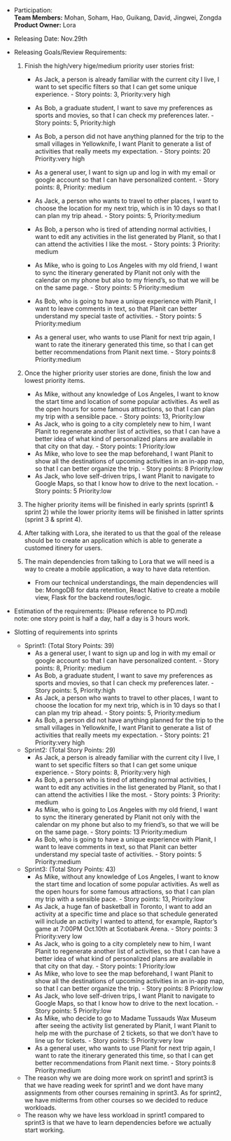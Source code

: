 * Participation: <br>
                **Team Members:** Mohan, Soham, Hao, Guikang, David, Jingwei, Zongda <br>
                **Product Owner:** Lora

* Releasing Date: Nov.29th

* Releasing Goals/Review Requirements:<br>
    1. Finish the high/very hige/medium priority user stories frist:

         * As Jack, a person is already familiar with the current city I live, I want to set specific filters so that I can get some unique experience. - Story points: 3, Priority:very high

         * As Bob, a graduate student, I want to save my preferences as sports and movies, so that I can check my preferences later. - Story points: 5, Priority:high

        * As Bob, a person did not have anything planned for the trip to the small villages in Yellowknife, I want Planit to generate a list of activities that really meets my expectation. - Story points: 20 Priority:very high

        * As a general user, I want to sign up and log in with my email or google account so that I can have personalized content. - Story points: 8,  Priority: medium

        * As Jack, a person who wants to travel to other places, I want to choose the location for my next trip, which is in 10 days so that I can plan my trip ahead. - Story points: 5, Priority:medium

        * As Bob, a person who is tired of attending normal activities, I want to edit any activities in the list generated by Planit, so that I can attend the activities I like the most. - Story points: 3 Priority: medium 

        * As Mike, who is going to Los Angeles with my old friend, I want to sync the itinerary generated by Planit not only with the calendar on my phone but also to my friend’s, so that we will be on the same page. - Story points: 5 Priority:medium

        * As Bob, who is going to have a unique experience with Planit, I want to leave comments in text, so that Planit can better understand my special taste of activities. - Story points: 5 Priority:medium

        * As a general user, who wants to use Planit for next trip again, I want to rate the itinerary generated this time, so that I can get better recommendations from Planit next time. - Story points:8 Priority:medium
    2. Once the higher priority user stories are done, finish the low and lowest priority items.
        * As Mike, without any knowledge of Los Angeles, I want to know the start time and location of some popular activities.  As well as the open hours for some famous attractions, so that I can plan my trip with a sensible pace. - Story points: 13, Priority:low
        * As Jack, who is going to a city completely new to him, I want Planit to regenerate another list of activities, so that I can have a better idea of what kind of personalized plans are available in that city on that day. - Story points: 1 Priority:low
        * As Mike, who love to see the map beforehand, I want Planit to show all the destinations of upcoming activities in an in-app map, so that I can better organize the trip. - Story points: 8 Priority:low
        * As Jack, who love self-driven trips, I want Planit to navigate to Google Maps, so that I know how to drive to the next location. - Story points: 5 Priority:low
    3. The higher priority items will be finished in early sprints (sprint1 & sprint 2) while the lower priority items will be finished in latter sprints (sprint 3 & sprint 4).
    4. After talking with Lora, she iterated to us that the goal of the release should be to create an application which is able to generate a customed itinery for users.
    5. The main dependencies from talking to Lora that we will need is a way to create a mobile application, a way to have data retention.
        * From our technical understandings, the main dependencies will be: MongoDB for data retention, React Native to create a mobile view, Flask for the backend routes/logic.

* Estimation of the requirements: (Please reference to PD.md) <br> note: one story point is half a day, half a day is 3 hours work.  

* Slotting of requirements into sprints
    * Sprint1: (Total Story Points: 39)
        * As a general user, I want to sign up and log in with my email or google account so that I can have personalized content. - Story points: 8,  Priority: medium
        * As Bob, a graduate student, I want to save my preferences as sports and movies, so that I can check my preferences later. - Story points: 5, Priority:high
        * As Jack, a person who wants to travel to other places, I want to choose the location for my next trip, which is in 10 days so that I can plan my trip ahead. - Story points: 5, Priority:medium
        * As Bob, a person did not have anything planned for the trip to the small villages in Yellowknife, I want Planit to generate a list of activities that really meets my expectation. - Story points: 21 Priority:very high
    * Sprint2: (Total Story Points: 29)
        * As Jack, a person is already familiar with the current city I live, I want to set specific filters so that I can get some unique experience. - Story points: 8, Priority:very high
        * As Bob, a person who is tired of attending normal activities, I want to edit any activities in the list generated by Planit, so that I can attend the activities I like the most. - Story points: 3 Priority: medium  
        * As Mike, who is going to Los Angeles with my old friend, I want to sync the itinerary generated by Planit not only with the calendar on my phone but also to my friend’s, so that we will be on the same page. - Story points: 13 Priority:medium
        * As Bob, who is going to have a unique experience with Planit, I want to leave comments in text, so that Planit can better understand my special taste of activities. - Story points: 5 Priority:medium
    * Sprint3: (Total Story Points: 43)
        * As Mike, without any knowledge of Los Angeles, I want to know the start time and location of some popular activities.  As well as the open hours for some famous attractions, so that I can plan my trip with a sensible pace. - Story points: 13, Priority:low
        * As Jack, a huge fan of basketball in Toronto, I want to add an activity at a specific time and place so that schedule generated will include an activity I wanted to attend, for example,  Raptor’s game at 7:00PM Oct.10th at Scotiabank Arena. - Story points: 3 Priority:very low
        * As Jack, who is going to a city completely new to him, I want Planit to regenerate another list of activities, so that I can have a better idea of what kind of personalized plans are available in that city on that day. - Story points: 1 Priority:low
        * As Mike, who love to see the map beforehand, I want Planit to show all the destinations of upcoming activities in an in-app map, so that I can better organize the trip. - Story points: 8 Priority:low
        * As Jack, who love self-driven trips, I want Planit to navigate to Google Maps, so that I know how to drive to the next location. - Story points: 5 Priority:low
        * As Mike, who decide to go to Madame Tussauds Wax Museum after seeing the activity list generated by Planit, I want Planit to help me with the purchase of 2 tickets, so that we don’t have to line up for tickets. - Story points: 5 Priority:very low
        * As a general user, who wants to use Planit for next trip again, I want to rate the itinerary generated this time, so that I can get better recommendations from Planit next time. - Story points:8 Priority:medium
    * The reason why we are doing more work on sprint1 and sprint3 is that we have reading week for sprint1 and we dont have many assignments from other courses remaining in sprint3. As for sprint2, we have midterms from other courses so we decided to reduce workloads.
    * The reason why we have less workload in sprint1 compared to sprint3 is that we have to learn dependencies before we actually start working.
    



    

